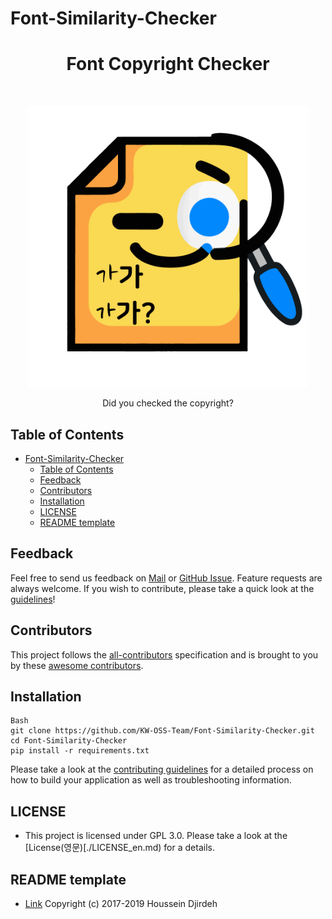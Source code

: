 # Font-Similarity-Checker

<h1 align="center"> Font Copyright Checker </h1> <br>
<p align="center">
    <img alt="Is that This that?" title="Is that This that?" src="https://github.com/KW-OSS-Team/Font-Similarity-Checker/blob/main/icon/icon.png" width="450">
</p>

<p align="center">
    Did you checked the copyright?
</p>

<!-- START doctoc generated TOC please keep comment here to allow auto update -->
<!-- DON'T EDIT THIS SECTION, INSTEAD RE-RUN doctoc TO UPDATE -->
## Table of Contents
- [Font-Similarity-Checker](#font-similarity-checker)
  - [Table of Contents](#table-of-contents)
  - [Feedback](#feedback)
  - [Contributors](#contributors)
  - [Installation](#installation)
  - [LICENSE](#license)
  - [README template](#readme-template)

<!-- END doctoc generated TOC please keep comment here to allow auto update -->


## Feedback

Feel free to send us feedback on [Mail](mailto:metr0jw@outlook.com) or [GitHub Issue](https://github.com/KW-OSS-Team/Font-Similarity-Checker/issues/new). Feature requests are always welcome. If you wish to contribute, please take a quick look at the [guidelines](./CONTRIBUTING.md)!


## Contributors

This project follows the [all-contributors](https://github.com/kentcdodds/all-contributors) specification and is brought to you by these [awesome contributors](./CONTRIBUTORS.md).


## Installation

```
Bash
git clone https://github.com/KW-OSS-Team/Font-Similarity-Checker.git
cd Font-Similarity-Checker
pip install -r requirements.txt
```

Please take a look at the [contributing guidelines](./CONTRIBUTING.md) for a detailed process on how to build your application as well as troubleshooting information.


## LICENSE

- This project is licensed under GPL 3.0. Please take a look at the [License(영문)[./LICENSE_en.md) for a details.


## README template

- [Link](https://github.com/gitpoint/git-point#readme) Copyright (c) 2017-2019 Houssein Djirdeh